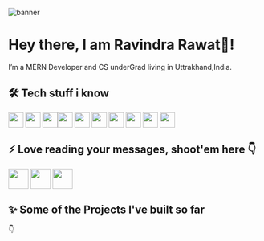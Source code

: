 ![banner](./ravi.png)

# Hey there, I am Ravindra Rawat👋!

I’m a MERN Developer and CS underGrad living in Uttrakhand,India.

## 🛠 Tech stuff i know 

<img align="center" height="30" src="https://cdn-icons-png.flaticon.com/512/5968/5968292.png"/>  <img align="center" height="30" src="https://cdn-icons-png.flaticon.com/512/919/919851.png"/>  <img align="center" height="30" src="https://img.icons8.com/color/48/000000/redux.png"/><img align="center" height="30" src="https://cdn-icons-png.flaticon.com/512/148/148825.png"/>  <img align="center" height="30" src="https://user-images.githubusercontent.com/69760792/121766706-a67ec180-cb71-11eb-923d-69fc323bafa4.png"/>  <img align="center" height="30" src="https://img.icons8.com/color/144/000000/html-5.png"/>  <img align="center" height="30" src="https://img.icons8.com/color/144/000000/css3.png"/>  <img  align="center" height="30" src="https://img.icons8.com/color/48/000000/sass.png"/>  <img align="center" height="30" src="https://cdn-icons-png.flaticon.com/512/6132/6132222.png"/>  <img align="center" height="30" src="https://cdn-icons-png.flaticon.com/512/25/25657.png"/>

## :zap: Love reading your messages, shoot'em here :point_down:
[<img align="center" height="40" src="https://img.icons8.com/color/144/000000/linkedin.png"/>](https://www.linkedin.com/in/ravindra-rawat-a0b87b228/)
[<img align="center" height="40" src="https://img.icons8.com/fluent/144/000000/twitter.png"/>]([https://twitter.com/iamabhay2001?s=08](https://twitter.com/ravindra_tt))
[<img align="center" height="40" src="https://img.icons8.com/fluent/144/000000/instagram-new.png"/>](https://www.instagram.com/_lostraveler.o)

## :sparkles: Some of the Projects I've built so far
:point_down:
